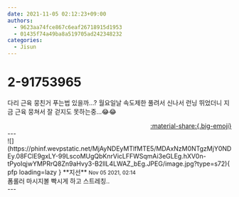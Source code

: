 ```yaml
---
date: 2021-11-05 02:12:23+09:00
authors:
  - 9623aa74fce867c6eaf26718915d1953
  - 01435f74a49ba8a519705ad242348232
categories:
  - Jisun
---
```


# 2-91753965

<div class="post-container" markdown="1">
<div class="content-container md-sidebar__scrollwrap" markdown="1">

다리 근육 뭉친거 푸는법 있을까...? 월요일날 속도제한 풀려서 신나서 런닝 뛰었더니 지금 근육 뭉쳐서 잘 걷지도 못하는중...😂😂

</div>
</div>

<div style="text-align: right;" markdown="1">
<a href="https://weverse.io/fromis9/fanpost/2-91753965" style="text-align: right;">:material-share:{.big-emoji}</a>
</div>
---

<div class="comments-container md-sidebar__scrollwrap" markdown="1">
<div class="comment" markdown="1">
<div class='id-container' markdown="1">
![](https://phinf.wevpstatic.net/MjAyNDEyMTlfMTE5/MDAxNzM0NTgzMjY0NDEy.08FClE9gxLY-99LscoMUgQbKnrVicLFFWSqmAi3eGLEg.hXV0n-tPyoIqjwYMPRrQ8Zn9aHvy3-B2llL4LWAZ_bEg.JPEG/image.jpg?type=s72){ pfp loading=lazy }
**<span class="artist">지선</span>** <small>Nov 05 2021, 02:14</small><br>
</div>
<div class='comment-body' markdown="1">
폼롤러 마시지볼 빡시게 하고 스트레칭.. 
</div>
</div>
</div>
---
